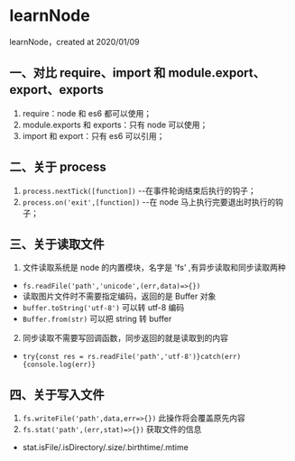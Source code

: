 # learnNode

learnNode，created at 2020/01/09

## 一、对比 require、import 和 module.export、export、exports

1. require：node 和 es6 都可以使用；
2. module.exports 和 exports：只有 node 可以使用；
3. import 和 export：只有 es6 可以引用；

## 二、关于 process

1. `process.nextTick([function])` --在事件轮询结束后执行的钩子；
2. `process.on('exit',[function])` --在 node 马上执行完要退出时执行的钩子；

## 三、关于读取文件

1. 文件读取系统是 node 的内置模块，名字是 'fs' ,有异步读取和同步读取两种

- `fs.readFile('path','unicode',(err,data)=>{})`
- 读取图片文件时不需要指定编码，返回的是 Buffer 对象
- `buffer.toString('utf-8')` 可以转 utf-8 编码
- `Buffer.from(str)` 可以把 string 转 buffer

2. 同步读取不需要写回调函数，同步返回的就是读取到的内容

- `try{const res = rs.readFile('path','utf-8')}catch(err){console.log(err)}`

## 四、关于写入文件

1. `fs.writeFile('path',data,err=>{})` 此操作将会覆盖原先内容
2. `fs.stat('path',(err,stat)=>{})` 获取文件的信息

- stat.isFile/.isDirectory/.size/.birthtime/.mtime
